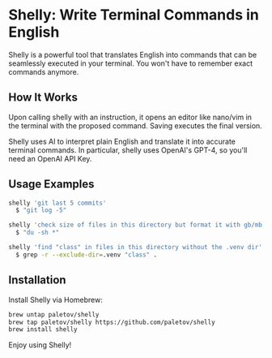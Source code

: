 # Shelly: Write Terminal Commands in English

Shelly is a powerful tool that translates English into commands that can be seamlessly executed in your terminal. You won't have to remember exact commands anymore.

## How It Works

Upon calling shelly with an instruction, it opens an editor like nano/vim in the terminal with the proposed command. Saving executes the final version.

Shelly uses AI to interpret plain English and translate it into accurate terminal commands. In particular, shelly uses OpenAI's GPT-4, so you'll need an OpenAI API Key.

## Usage Examples

```bash
shelly 'git last 5 commits'
  $ "git log -5"

shelly 'check size of files in this directory but format it with gb/mb, etc'
  $ "du -sh *"

shelly 'find "class" in files in this directory without the .venv dir'
  $ grep -r --exclude-dir=.venv "class" .
```

## Installation

Install Shelly via Homebrew:

```bash
brew untap paletov/shelly
brew tap paletov/shelly https://github.com/paletov/shelly
brew install shelly
```

Enjoy using Shelly!
